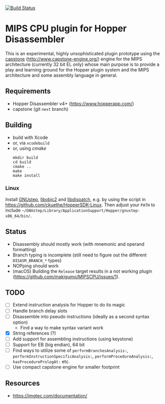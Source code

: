 [![Build Status](https://travis-ci.org/makigumo/MIPSCPU.svg?branch=master)](https://travis-ci.org/makigumo/MIPSCPU)

# MIPS CPU plugin for Hopper Disassembler

This is an experimental, highly unsophisticated plugin prototype using the [capstone](https://github.com/aquynh/capstone) (http://www.capstone-engine.org/) engine for the MIPS architecture (currently 32 bit EL only) whose main purpose is to provide a play and learning ground for the Hopper plugin system and the MIPS architecture and some assembly language in general.

## Requirements

* Hopper Disassembler v4+ (https://www.hopperapp.com/)
* capstone (git `next` branch)

## Building

* build with Xcode
* or, via `xcodebuild`
* or, using *cmake*
    ```
    mkdir build
    cd build
    cmake ..
    make
    make install
    ```
### Linux

Install [GNUstep](https://github.com/gnustep/base), [libobjc2](https://github.com/gnustep/libobjc2) and [libdispatch](https://github.com/nickhutchinson/libdispatch), e.g. by using the script in https://github.com/ckuethe/HopperSDK-Linux.
Then adjust your `PATH` to include `~/GNUstep/Library/ApplicationSupport/Hopper/gnustep-x86_64/bin/`.

## Status

* Disassembly should mostly work (with mnemonic and operand formatting) 
* Branch typing is incomplete (still need to figure out the different `DISASM_BRANCH_*` types)
* NOPping should work
* (macOS) Building the `Release` target results in a not working plugin (https://github.com/makigumo/MIPSCPU/issues/1).

## TODO

* [ ] Extend instruction analysis for Hopper to do its magic
* [ ] Handle branch delay slots
* [ ] Disassemble into pseudo instructions (ideally as a second syntax option)
    * Find a way to make syntax variant work
* [x] String references (?)
* [ ] Add support for assembling instructions (using keystone)
* [ ] Support for EB (big endian), 64 bit
* [ ] Find ways to utilize some of `performBranchesAnalysis:`, `performInstructionSpecificAnalysis:`, `performProcedureAnalysis:`, `hasProcedurePrologAt:` etc.
* [ ] Use compact capstone engine for smaller footprint

## Resources

* https://imgtec.com/documentation/
